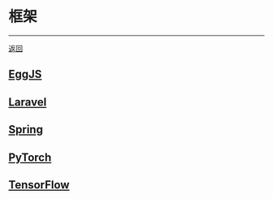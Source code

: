 # 框架

---

[返回](/repository/README.md#框架)

## [EggJS](/repository/frameworks/Egg/README.md#eggjs)
## [Laravel](/repository/frameworks/Laravel/README.md#laravel)
## [Spring](/repository/frameworks/Spring/README.md#spring)
## [PyTorch](/repository/frameworks/PyTorch/README.md#pytorch)
## [TensorFlow](/repository/frameworks/TensorFlow/README.md#tensorflow)